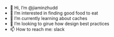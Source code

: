 - 👋 Hi, I’m @jiaminzhudd
- 👀 I’m interested in finding good food to eat
- 🌱 I’m currently learning about caches
- 💞️ I’m looking to girue how design best practices
- 📫 How to reach me: slack

<!---
jiaminzhudd/jiaminzhudd is a ✨ special ✨ repository because its `README.md` (this file) appears on your GitHub profile.
You can click the Preview link to take a look at your changes.
--->
